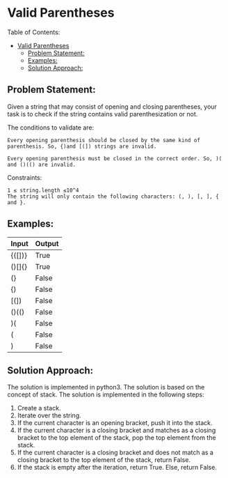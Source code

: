 # Valid Parentheses
Table of Contents:
- [Valid Parentheses](#valid-parentheses)
  - [Problem Statement:](#problem-statement)
  - [Examples:](#examples)
  - [Solution Approach:](#solution-approach)

## Problem Statement:
Given a string that may consist of opening and closing parentheses, your task is to check if the string contains valid parenthesization or not.

The conditions to validate are:

    Every opening parenthesis should be closed by the same kind of parenthesis. So, {)and [(]) strings are invalid.

    Every opening parenthesis must be closed in the correct order. So, )( and ()(() are invalid.

Constraints:

    1 ≤ string.length ≤10^4
    The string will only contain the following characters: (, ), [, ], { and }.

## Examples:
| Input  |  Output |
|---|---|
|  {([])} | True  |
|  ()[]{} | True  |
|  (}[]() | False  |
|  {) | False  |
|  [(]) | False  |
|  ()(() | False  |
|  )( | False  |
|  ( | False  |
|  ) | False  |


## Solution Approach:
The solution is implemented in python3. The solution is based on the concept of stack. The solution is implemented in the following steps:
1. Create a stack.
2. Iterate over the string.
3. If the current character is an opening bracket, push it into the stack.
4. If the current character is a closing bracket and matches as a closing bracket to the top element of the stack, pop the top element from the stack.
5. If the current character is a closing bracket and does not match as a closing bracket to the top element of the stack, return False.
6. If the stack is empty after the iteration, return True. Else, return False.
